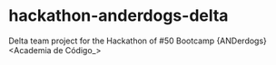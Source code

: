 # hackathon-anderdogs-delta

Delta team project for the Hackathon of #50 Bootcamp {ANDerdogs} &lt;Academia de Código\_>
